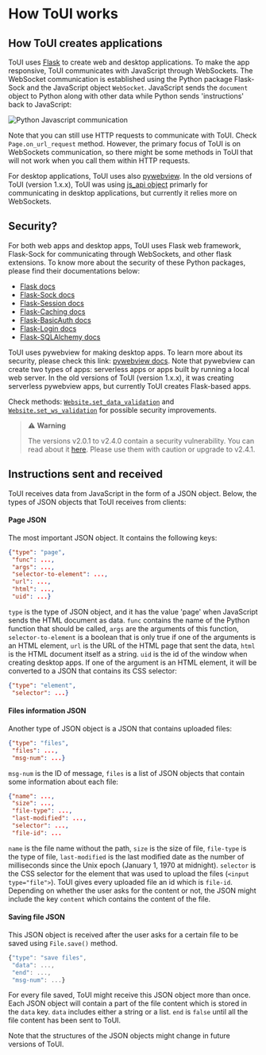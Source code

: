 # How ToUI works

## How ToUI creates applications
ToUI uses [Flask](https://flask.palletsprojects.com/) to create web and desktop applications. To make the app responsive, ToUI communicates with JavaScript through WebSockets. The WebSocket communication is established using the Python package Flask-Sock and the JavaScript object `WebSocket`. JavaScript sends the `document` object to Python along with other data while Python sends 'instructions' back to JavaScript:

![Python Javascript communication](images/communication.png)

Note that you can still use HTTP requests to communicate with ToUI. Check `Page.on_url_request` method. However, the primary focus of ToUI is on WebSockets communication, so there might be some methods in ToUI that will not work when you call them within HTTP requests.

For desktop applications, ToUI uses also [pywebview](https://pywebview.flowrl.com/). In the old versions of ToUI (version 1.x.x), ToUI was using [js_api object](https://pywebview.flowrl.com/examples/js_api.html) primarly for communicating in desktop applications, but currently it relies more on WebSockets.

## Security?
For both web apps and desktop apps, ToUI uses Flask web framework, Flask-Sock for communicating through WebSockets, and other flask extensions. To know more about the security of these Python packages, please find their documentations below:
- [Flask docs](https://flask.palletsprojects.com/)
- [Flask-Sock docs](https://flask-sock.readthedocs.io/en/latest/)
- [Flask-Session docs](https://flask-session.readthedocs.io/en/latest/)
- [Flask-Caching docs](https://flask-caching.readthedocs.io/en/latest/)
- [Flask-BasicAuth docs](https://flask-basicauth.readthedocs.io/en/latest/)
- [Flask-Login docs](https://flask-login.readthedocs.io/en/latest/)
- [Flask-SQLAlchemy docs](https://flask-sqlalchemy.palletsprojects.com/)

ToUI uses pywebview for making desktop apps. To learn more about its security, please check this link: [pywebview docs](https://pywebview.flowrl.com/). Note that pywebview can create two types of apps: serverless apps or apps built by running a local web server. In the old versions of ToUI (version 1.x.x), it was creating serverless pywebview apps, but currently ToUI creates Flask-based apps.

Check methods: <a href="./toui.apps.Website.set_data_validation.html">`Website.set_data_validation`</a> and <a href="./toui.apps.Website.set_ws_validation.html">`Website.set_ws_validation`</a> for possible security improvements.


> ⚠️ **Warning**
> 
> The versions v2.0.1 to v2.4.0 contain a security vulnerability. You can read about it [here](https://github.com/mubarakalmehairbi/ToUI/security/advisories/GHSA-hh7j-pg39-q563).  Please use them with caution or upgrade to v2.4.1.

## Instructions sent and received
ToUI receives data from JavaScript in the form of a JSON object. Below, the types of JSON objects that ToUI receives from clients:

#### Page JSON
The most important JSON object. It contains the following keys:
```json
{"type": "page",
 "func": ...,
 "args": ...,
 "selector-to-element": ...,
 "url": ...,
 "html": ...,
 "uid": ...}
```
`type` is the type of JSON object, and it has the value 'page' when JavaScript sends the HTML document as data. `func` contains the name of the Python function that should be called, `args` are the arguments of this function, `selector-to-element` is a boolean that is only true if one of the arguments is an HTML element, `url` is the URL of the HTML page that sent the data, `html` is the HTML document itself as a string. `uid` is the id of the window when creating desktop apps.
If one of the argument is an HTML element, it will be converted to a JSON that contains its CSS selector:
```json
{"type": "element",
 "selector": ...}
```

#### Files information JSON
Another type of JSON object is a JSON that contains uploaded files:
```json
{"type": "files",
 "files": ...,
 "msg-num": ...}
```
`msg-num` is the ID of message, `files` is a list of JSON objects that contain some information about each file:
```json
{"name": ...,
 "size": ...,
 "file-type": ...,
 "last-modified": ...,
 "selector": ...,
 "file-id": ...
```
`name` is the file name without the path, `size` is the size of file, `file-type` is the type of file, `last-modified` is the last modified date as the number of milliseconds since the Unix epoch (January 1, 1970 at midnight). `selector` is the CSS selector for the element that was used to upload the files (`<input type="file">`). ToUI gives every uploaded file an id which is `file-id`. Depending on whether the user asks for the content or not, the JSON might include the key `content` which contains the content of the file.

#### Saving file JSON
This JSON object is received after the user asks for a certain file to be saved using `File.save()` method.
```javascript
{"type": "save files",
 "data": ...,
 "end": ...,
 "msg-num": ...}
```
For every file saved, ToUI might receive this JSON object more than once. Each JSON object will contain a part of the file content which is stored in the `data` key. `data` includes either a string or a list. `end` is `false` until all the file content has been sent to ToUI.

Note that the structures of the JSON objects might change in future versions of
ToUI.
